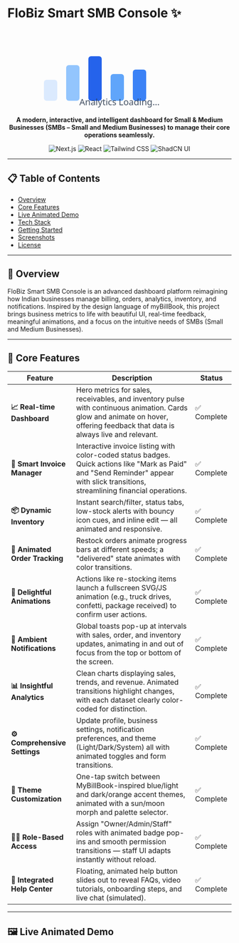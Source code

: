 # FloBiz Smart SMB Console ✨

<p align="center">
  <!-- Animated SVG: Pulsing Dashboard Analytics Bars -->
  <svg width="400" height="180" viewBox="0 0 400 180" fill="none" xmlns="http://www.w3.org/2000/svg">
    <rect x="30" y="120" width="30" height="40" rx="6" fill="#DBEAFE">
      <animate attributeName="y" values="120;60;120" dur="2s" repeatCount="indefinite"/>
      <animate attributeName="height" values="40;100;40" dur="2s" repeatCount="indefinite"/>
    </rect>
    <rect x="80" y="80" width="30" height="80" rx="6" fill="#93C5FD">
      <animate attributeName="y" values="80;40;80" dur="2s" repeatCount="indefinite" begin="0.2s"/>
      <animate attributeName="height" values="80;120;80" dur="2s" repeatCount="indefinite" begin="0.2s"/>
    </rect>
    <rect x="130" y="60" width="30" height="100" rx="6" fill="#2563EB">
      <animate attributeName="y" values="60;30;60" dur="2s" repeatCount="indefinite" begin="0.4s"/>
      <animate attributeName="height" values="100;130;100" dur="2s" repeatCount="indefinite" begin="0.4s"/>
    </rect>
    <rect x="180" y="100" width="30" height="60" rx="6" fill="#60A5FA">
      <animate attributeName="y" values="100;80;100" dur="2s" repeatCount="indefinite" begin="0.6s"/>
      <animate attributeName="height" values="60;80;60" dur="2s" repeatCount="indefinite" begin="0.6s"/>
    </rect>
    <rect x="230" y="90" width="30" height="70" rx="6" fill="#3B82F6">
      <animate attributeName="y" values="90;40;90" dur="2s" repeatCount="indefinite" begin="0.8s"/>
      <animate attributeName="height" values="70;120;70" dur="2s" repeatCount="indefinite" begin="0.8s"/>
    </rect>
    <text x="200" y="170" font-size="20" text-anchor="middle" fill="#334155" font-family="Segoe UI, Arial, sans-serif">
      Analytics Loading...
      <animate attributeName="opacity" values="1;0.5;1" dur="1.2s" repeatCount="indefinite"/>
    </text>
  </svg>
</p>

<p align="center">
  <strong>A modern, interactive, and intelligent dashboard for Small & Medium Businesses (SMBs – Small and Medium Businesses) to manage their core operations seamlessly.</strong>
</p>

<p align="center">
  <img alt="Next.js" src="https://img.shields.io/badge/Next.js-15.x-black?style=for-the-badge&logo=next.js">
  <img alt="React" src="https://img.shields.io/badge/React-18.x-blue?style=for-the-badge&logo=react">
  <img alt="Tailwind CSS" src="https://img.shields.io/badge/Tailwind_CSS-3.x-38B2AC?style=for-the-badge&logo=tailwind-css">
  <img alt="ShadCN UI" src="https://img.shields.io/badge/ShadCN/UI-blueviolet?style=for-the-badge&logo=shadcn-ui&logoColor=white">
</p>

---

## 📋 Table of Contents

- [Overview](#overview)
- [Core Features](#core-features)
- [Live Animated Demo](#live-animated-demo)
- [Tech Stack](#tech-stack)
- [Getting Started](#getting-started)
- [Screenshots](#screenshots)
- [License](#license)

---

## 🧩 Overview

FloBiz Smart SMB Console is an advanced dashboard platform reimagining how Indian businesses manage billing, orders, analytics, inventory, and notifications. Inspired by the design language of myBillBook, this project brings business metrics to life with beautiful UI, real-time feedback, meaningful animations, and a focus on the intuitive needs of SMBs (Small and Medium Businesses).

---

## 🚀 Core Features

| Feature                       | Description                                                                                                                                                                            | Status      |
|-------------------------------|----------------------------------------------------------------------------------------------------------------------------------------------------------------------------------------|-------------|
| **📈 Real-time Dashboard**     | Hero metrics for sales, receivables, and inventory pulse with continuous animation. Cards glow and animate on hover, offering feedback that data is always live and relevant.           | ✅ Complete |
| **🧾 Smart Invoice Manager**   | Interactive invoice listing with color-coded status badges. Quick actions like "Mark as Paid" and "Send Reminder" appear with slick transitions, streamlining financial operations.    | ✅ Complete |
| **📦 Dynamic Inventory**       | Instant search/filter, status tabs, low-stock alerts with bouncy icon cues, and inline edit — all animated and responsive.                                                             | ✅ Complete |
| **🚚 Animated Order Tracking** | Restock orders animate progress bars at different speeds; a "delivered" state animates with color transitions.                                                                         | ✅ Complete |
| **🎉 Delightful Animations**   | Actions like re-stocking items launch a fullscreen SVG/JS animation (e.g., truck drives, confetti, package received) to confirm user actions.                                         | ✅ Complete |
| **🔔 Ambient Notifications**   | Global toasts pop-up at intervals with sales, order, and inventory updates, animating in and out of focus from the top or bottom of the screen.                                        | ✅ Complete |
| **📊 Insightful Analytics**    | Clean charts displaying sales, trends, and revenue. Animated transitions highlight changes, with each dataset clearly color-coded for distinction.                                     | ✅ Complete |
| **⚙️ Comprehensive Settings**  | Update profile, business settings, notification preferences, and theme (Light/Dark/System) all with animated toggles and form transitions.                                            | ✅ Complete |
| **🎨 Theme Customization**     | One-tap switch between MyBillBook-inspired blue/light and dark/orange accent themes, animated with a sun/moon morph and palette selector.                                              | ✅ Complete |
| **🧑‍💻 Role-Based Access**      | Assign "Owner/Admin/Staff" roles with animated badge pop-ins and smooth permission transitions — staff UI adapts instantly without reload.                                           | ✅ Complete |
| **📧 Integrated Help Center**  | Floating, animated help button slides out to reveal FAQs, video tutorials, onboarding steps, and live chat (simulated).                                                                | ✅ Complete |

---

## 🖼️ Live Animated Demo


